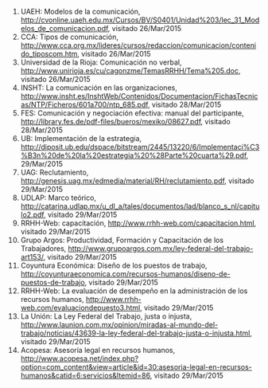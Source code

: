 1. UAEH: Modelos de la comunicación, http://cvonline.uaeh.edu.mx/Cursos/BV/S0401/Unidad%203/lec_31_Modelos_de_comunicacion.pdf, visitado 26/Mar/2015
2. CCA: Tipos de comunicación, http://www.cca.org.mx/lideres/cursos/redaccion/comunicacion/contenido_tiposcom.htm, visitado 26/Mar/2015
3. Universidad de la Rioja: Comunicación no verbal, http://www.unirioja.es/cu/cagonzme/TemasRRHH/Tema%205.doc, visitado 26/Mar/2015
4. INSHT: La comunicación en las organizaciones, http://www.insht.es/InshtWeb/Contenidos/Documentacion/FichasTecnicas/NTP/Ficheros/601a700/ntp_685.pdf, visitado 28/Mar/2015
5. FES: Comunicación y negociación efectiva: manual del participante, http://library.fes.de/pdf-files/bueros/mexiko/08627.pdf, visitado 28/Mar/2015
6. UB: Implementación de la estrategia, http://diposit.ub.edu/dspace/bitstream/2445/13220/6/Implementaci%C3%B3n%20de%20la%20estrategia%20%28Parte%20cuarta%29.pdf, 29/Mar/2015
7. UAG: Reclutamiento, http://genesis.uag.mx/edmedia/material/RH/reclutamiento.pdf, visitado 29/Mar/2015
8. UDLAP: Marco teórico, http://catarina.udlap.mx/u_dl_a/tales/documentos/lad/blanco_s_nl/capitulo2.pdf, visitado 29/Mar/2015
9. RRHH-Web: capacitación, http://www.rrhh-web.com/capacitacion.html, visitado 29/Mar/2015
10. Grupo Argos: Productividad, Formación y Capacitación de los Trabajadores, http://www.grupoargos.com.mx/ley-federal-del-trabajo-art153/, visitado 29/Mar/2015
11. Coyuntura Económica: Diseño de los puestos de trabajo, http://coyunturaeconomica.com/recursos-humanos/diseno-de-puestos-de-trabajo, visitado 29/Mar/2015
12. RRHH-Web: La evaluación de desempeño en la administración de los recursos humanos, http://www.rrhh-web.com/evaluaciondepuesto3.html, visitado 29/Mar/2015
13. La Unión: La Ley Federal del Trabajo, justa o injusta, http://www.launion.com.mx/opinion/miradas-al-mundo-del-trabajo/noticias/43639-la-ley-federal-del-trabajo-justa-o-injusta.html, visitado 29/Mar/2015
14. Acopesa: Asesoría legal en recursos humanos, http://www.acopesa.net/index.php?option=com_content&view=article&id=30:asesoria-legal-en-recursos-humanos&catid=6:servicios&Itemid=86, visitado 29/Mar/2015
